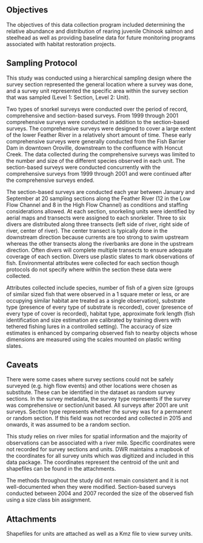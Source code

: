 ## Objectives
The objectives of this data collection program included determining the relative abundance and distribution of rearing juvenile Chinook salmon and steelhead as well as providing baseline data for future monitoring programs associated with habitat restoration projects.

## Sampling Protocol
This study was conducted using a hierarchical sampling design where the survey section represented the general location where a survey was done, and a survey unit represented the specific area within the survey section that was sampled (Level 1: Section, Level 2: Unit).

Two types of snorkel surveys were conducted over the period of record, comprehensive and section-based surveys. From 1999 through 2001 comprehensive surveys were conducted in addition to the section-based surveys. The comprehensive surveys were designed to cover a large extent of the lower Feather River in a relatively short amount of time. These early comprehensive surveys were generally conducted from the Fish Barrier Dam in downtown Oroville, downstream to the confluence with Honcut Creek. The data collected during the comprehensive surveys was limited to the number and size of the different species observed in each unit. The section-based surveys were conducted concurrently with the comprehensive surveys from 1999 through 2001 and were continued after the comprehensive surveys ended. 

The section-based surveys are conducted each year between January and September at 20 sampling sections along the Feather River (12 in the Low Flow Channel and 8 in the High Flow Channel) as conditions and staffing considerations allowed. At each section, snorkeling units were identified by aerial maps and transects were assigned to each snorkeler. Three to six divers are distributed along three transects (left side of river, right side of river, center of river). The center transect is typically done in the downstream direction because currents are too strong to swim upstream whereas the other transects along the riverbanks are done in the upstream direction. Often divers will complete multiple transects to ensure adequate coverage of each section. Divers use plastic slates to mark observations of fish. Environmental attributes were collected for each section though protocols do not specify where within the section these data were collected.

Attributes collected include species, number of fish of a given size (groups of similar sized fish that were observed in a 1 square meter or less, or are occupying similar habitat are treated as a single observation), substrate type (presence of every type of substrate is recorded),  cover (presence of every type of cover is recorded), habitat type, approximate fork length (fish identification and size estimation are calibrated by training divers with tethered fishing lures in a controlled setting). The accuracy of size estimates is enhanced by comparing observed fish to nearby objects whose dimensions are measured using the scales mounted on plastic writing slates. 

## Caveats
There were some cases where survey sections could not be safely surveyed (e.g. high flow events) and other locations were chosen as substitute. These can be identified in the dataset as random survey sections. In the survey metadata, the survey type represents if the survey was comprehensive or section/unit based. All surveys after 2001 are unit surveys. Section type represents whether the survey was for a permanent or random section. If this field was not recorded and collected in 2015 and onwards, it was assumed to be a random section.  

This study relies on river miles for spatial information and the majority of observations can be associated with a river mile. Specific coordinates were not recorded for survey sections and units. DWR maintains a mapbook of the coordinates for all survey units which was digitized and included in this data package. The coordinates represent the centroid of the unit and shapefiles can be found in the attachments.

The methods throughout the study did not remain consistent and it is not well-documented when they were modified. 
Section-based surveys conducted between 2004 and 2007 recorded the size of the observed fish using a size class bin assignment. 

## Attachments
Shapefiles for units are attached as well as a Kmz file to view survey units.

